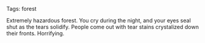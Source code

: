 Tags: forest

Extremely hazardous forest. You cry during the night, and your eyes seal shut as the tears solidify. People come out with tear stains crystalized down their fronts. Horrifying.